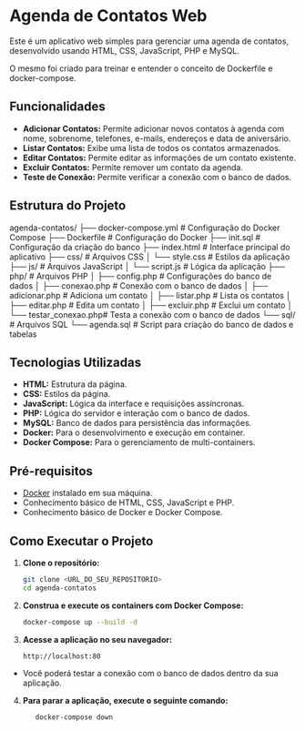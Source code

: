 # Agenda de Contatos Web

Este é um aplicativo web simples para gerenciar uma agenda de contatos, desenvolvido usando HTML, CSS, JavaScript, PHP e MySQL.

O mesmo foi criado para treinar e entender o conceito de Dockerfile e docker-compose.

## Funcionalidades

*   **Adicionar Contatos:** Permite adicionar novos contatos à agenda com nome, sobrenome, telefones, e-mails, endereços e data de aniversário.
*   **Listar Contatos:** Exibe uma lista de todos os contatos armazenados.
*   **Editar Contatos:** Permite editar as informações de um contato existente.
*   **Excluir Contatos:** Permite remover um contato da agenda.
*   **Teste de Conexão:** Permite verificar a conexão com o banco de dados.

## Estrutura do Projeto

agenda-contatos/
├── docker-compose.yml # Configuração do Docker Compose
├── Dockerfile # Configuração do Docker
├── init.sql # Configuração da criação do banco
├── index.html # Interface principal do aplicativo
├── css/ # Arquivos CSS
│ └── style.css # Estilos da aplicação
├── js/ # Arquivos JavaScript
│ └── script.js # Lógica da aplicação
├── php/ # Arquivos PHP
│ ├── config.php # Configurações do banco de dados
│ ├── conexao.php # Conexão com o banco de dados
│ ├── adicionar.php # Adiciona um contato
│ ├── listar.php # Lista os contatos
│ ├── editar.php # Edita um contato
│ ├── excluir.php # Exclui um contato
│ └── testar_conexao.php# Testa a conexão com o banco de dados
└── sql/ # Arquivos SQL
└── agenda.sql # Script para criação do banco de dados e tabelas

## Tecnologias Utilizadas

*   **HTML:** Estrutura da página.
*   **CSS:** Estilos da página.
*   **JavaScript:** Lógica da interface e requisições assíncronas.
*   **PHP:** Lógica do servidor e interação com o banco de dados.
*   **MySQL:** Banco de dados para persistência das informações.
*  **Docker:** Para o desenvolvimento e execução em container.
*  **Docker Compose:** Para o gerenciamento de multi-containers.

## Pré-requisitos

*   [Docker](https://www.docker.com/) instalado em sua máquina.
*   Conhecimento básico de HTML, CSS, JavaScript e PHP.
*  Conhecimento básico de Docker e Docker Compose.

## Como Executar o Projeto

1.  **Clone o repositório:**
    ```bash
    git clone <URL_DO_SEU_REPOSITORIO>
    cd agenda-contatos
    ```
2.  **Construa e execute os containers com Docker Compose:**
    ```bash
    docker-compose up --build -d
    ```
3.  **Acesse a aplicação no seu navegador:**
    ```
    http://localhost:80
    ```
   *   Você poderá testar a conexão com o banco de dados dentro da sua aplicação.
4. **Para parar a aplicação, execute o seguinte comando:**
   ```bash
      docker-compose down